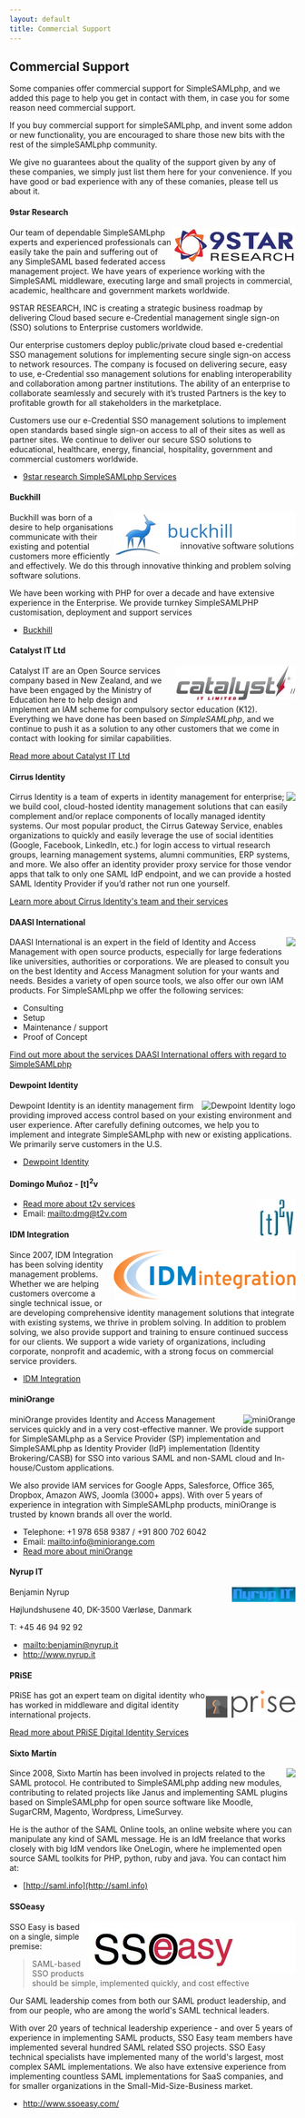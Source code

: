```yaml
---
layout: default
title: Commercial Support
---
```


## Commercial Support

Some companies offer commercial support for SimpleSAMLphp, and we added this page to help you get in contact with them, in case you for some reason need commercial support.

If you buy commercial support for simpleSAMLphp, and invent some addon or new functionality, you are encouraged to share those new bits with the rest of the simpleSAMLphp community.

We give no guarantees about the quality of the support given by any of these companies, we simply just list them here for your convenience. If you have good or bad experience with any of these comanies, please tell us about it.


#### 9star Research

<img src="/res/9star.jpg" style="float: right" alt="9star research logo">

Our team of dependable SimpleSAMLphp experts and experienced professionals can easily take the pain and suffering out of any SimpleSAML based federated access management project. We have years of experience working with the SimpleSAML middleware, executing large and small projects in commercial, academic, healthcare and government markets worldwide.

9STAR RESEARCH, INC is creating a strategic business roadmap by delivering Cloud based secure e-Credential management single sign-on (SSO) solutions to Enterprise customers worldwide.

Our enterprise customers deploy public/private cloud based e-credential SSO management solutions for implementing secure single sign-on access to network resources. The company is focused on delivering secure, easy to use, e-Credential sso management solutions for enabling interoperability and collaboration among partner institutions. The ability of an enterprise to collaborate seamlessly and securely with it’s trusted Partners is the key to profitable growth for all stakeholders in the marketplace.

Customers use our e-Credential SSO management solutions to implement open standards based single sign-on access to all of their sites as well as partner sites. We continue to deliver our secure SSO solutions to educational, healthcare, energy, financial, hospitality, government and commercial customers worldwide.

* [9star research SimpleSAMLphp Services](http://www.9starresearch.com/services/simplesaml)


#### Buckhill

<img src="/res/buckhill.jpg" style="float: right" alt="Buckhill logo">


Buckhill was born of a desire to help organisations communicate with their existing and potential customers more efficiently and effectively. We do this through innovative thinking and problem solving software solutions.

We have been working with PHP for over a decade and have extensive experience in the Enterprise. We provide turnkey SimpleSAMLPHP customisation, deployment and support services


* [Buckhill](https://www.buckhill.co.uk/services/simplesamlphp-development)


#### Catalyst IT Ltd

<img src="/res/catalyst.jpg" logo="catalyst logo" style="float: right">

Catalyst IT are an Open Source services company based in New Zealand, and we have been engaged by the Ministry of Education here to help design and implement an IAM scheme for compulsory sector education (K12). Everything we have done has been based on *SimpleSAMLphp*, and we continue to push it as a solution to any other customers that we come in contact with looking for similar capabilities.

[Read more about Catalyst IT Ltd](http://www.catalyst.net.nz)


#### Cirrus Identity

<img src="/res/cirrus.jpg" logo="Cirrus Identity logo" style="float: right">

Cirrus Identity is a team of experts in identity management for enterprise; we build cool, cloud-hosted identity
management solutions that can easily complement and/or replace components of locally managed identity systems. Our most
popular product, the Cirrus Gateway Service, enables organizations to quickly and easily leverage the use of social
identities (Google, Facebook, LinkedIn, etc.) for login access to virtual research groups, learning management systems,
alumni communities, ERP systems, and more. We also offer an identity provider proxy service for those vendor apps that
talk to only one SAML IdP endpoint, and we can provide a hosted SAML Identity Provider if you’d rather not run one
yourself.

[Learn more about Cirrus Identity's team and their services](http://cirrusidentity.com/)


#### DAASI International

<img src="/res/daasi_logo_small.png" logo="DAASI International logo" style="float: right">

DAASI International is an expert in the field of Identity and Access Management with open source products, especially
for large federations like universities, authorities or corporations. We are pleased to consult you on the best
Identity and Access Managment solution for your wants and needs. Besides a variety of open source tools, we also offer
our own IAM products. For SimpleSAMLphp we offer the following services:

* Consulting
* Setup
* Maintenance / support
* Proof of Concept

[Find out more about the services DAASI International offers with regard to SimpleSAMLphp](https://daasi.de/en/simplesamlphp/)


#### Dewpoint Identity

<img src="/res/dewpoint.png" style="float: right" alt="Dewpoint Identity logo">

Dewpoint Identity is an identity management firm providing improved access control based on your existing environment
and user experience. After carefully defining outcomes, we help you to implement and integrate SimpleSAMLphp with new or
existing applications. We primarily serve customers in the U.S.

* [Dewpoint Identity](https://dewpoint.id/saml/)

#### Domingo Mu&ntilde;oz - [t]<sup>2</sup>v


<img src="/res/t2v.jpg" logo="t2v Logo" style="float: right">

* [Read more about t2v services](http://t2v.com/)
* Email: <mailto:dmg@t2v.com>


#### IDM Integration

<img src="/res/idmintegration.png" style="float: right" alt="IDM Integration logo">

Since 2007, IDM Integration has been solving identity management
problems.  Whether we are helping customers overcome a single technical
issue, or are developing comprehensive identity management solutions
that integrate with existing systems, we thrive in problem solving.  In
addition to problem solving, we also provide support and training to
ensure continued success for our clients.  We support a wide variety of
organizations, including corporate, nonprofit and academic, with a
strong focus on commercial service providers.

* [IDM Integration](http://idmintegration.com/)


#### miniOrange

<img src="/res/miniorange.png" alt="miniOrange" style="float:right">

miniOrange provides Identity and Access Management services quickly and in
a very cost-effective manner. We provide support for SimpleSAMLphp as a
Service Provider (SP) implementation and SimpleSAMLphp as Identity Provider
(IdP) implementation (Identity Brokering/CASB) for SSO into various SAML
and non-SAML cloud and In-house/Custom applications.

We also provide IAM services for Google Apps, Salesforce, Office 365,
Dropbox, Amazon AWS, Joomla (3000+ apps). With over 5 years of experience
in integration with SimpleSAMLphp products, miniOrange is trusted by
known brands all over the world.

  * Telephone: +1 978 658 9387 / +91 800 702 6042
  * Email: <mailto:info@miniorange.com>
  * [Read more about miniOrange](https://www.miniorange.com)


####  Nyrup IT

<img src="/res/nyrup.jpg" alt="Nyrup IT logo" style="float: right">

Benjamin Nyrup

Højlundshusene 40, DK-3500 Værløse, Danmark

T: +45 46 94 92 92

  * <mailto:benjamin@nyrup.it>
  * <http://www.nyrup.it>


#### PRiSE

<img src="/res/prise.jpg" logo="PRiSE logo" style="float: right">

PRiSE has got an expert team on digital identity who has worked in middleware and digital identity international projects.

[Read more about PRiSE Digital Identity Services](http://www.prise.es/en/services/digid/)


#### Sixto Mart&iacute;n

<img src="/res/sixto_martin.png" logo="Sixto Mart&iacute;n" style="float: right">

Since 2008, Sixto Mart&iacute;n has been involved in projects related to the SAML protocol. He contributed to
SimpleSAMLphp adding new modules, contributing to related projects like Janus and implementing SAML plugins based on
SimpleSAMLphp for open source software like Moodle, SugarCRM, Magento, Wordpress, LimeSurvey.

He is the author of the SAML Online tools, an online website where you can manipulate any kind of SAML message. He is
an IdM freelance that works closely with big IdM vendors like OneLogin, where he implemented open source SAML toolkits
for PHP, python, ruby and java. You can contact him at:

* [http://saml.info](http://saml.info)

#### SSOeasy

<img src="/res/ssoeasy.jpg" style="float: right" alt="SSOeasy research logo">

SSO Easy is based on a single, simple premise:

> SAML-based SSO products should be simple, implemented quickly, and cost effective

Our SAML leadership comes from both our SAML product leadership, and from our people, who are among the world's SAML technical leaders.

With over 20 years of technical leadership experience - and over 5 years of experience in implementing SAML products, SSO Easy team members have implemented several hundred SAML related SSO projects.  SSO Easy technical specialists have implemented many of the world's largest, most complex SAML implementations.  We also have extensive experience from implementing countless SAML implementations for SaaS companies, and for smaller organizations in the Small-Mid-Size-Business market.

* <http://www.ssoeasy.com/>
